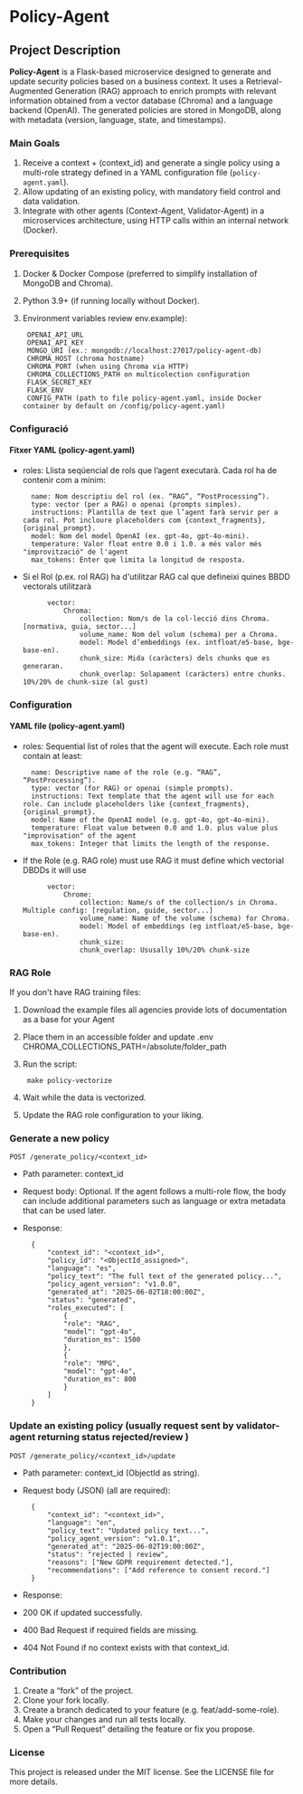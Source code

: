 # Policy-Agent

## Project Description
**Policy-Agent** is a Flask-based microservice designed to generate and update security policies based on a business context. It uses a Retrieval-Augmented Generation (RAG) approach to enrich prompts with relevant information obtained from a vector database (Chroma) and a language backend (OpenAI). The generated policies are stored in MongoDB, along with metadata (version, language, state, and timestamps).

### Main Goals
1. Receive a context + (context_id) and generate a single policy using a multi-role strategy defined in a YAML configuration file (`policy-agent.yaml`).
2. Allow updating of an existing policy, with mandatory field control and data validation.
3. Integrate with other agents (Context-Agent, Validator-Agent) in a microservices architecture, using HTTP calls within an internal network (Docker).

### Prerequisites

1. Docker & Docker Compose (preferred to simplify installation of MongoDB and Chroma).
2. Python 3.9+ (if running locally without Docker).
3. Environment variables review env.example):

        OPENAI_API_URL
        OPENAI_API_KEY
        MONGO_URI (ex.: mongodb://localhost:27017/policy-agent-db)
        CHROMA_HOST (chroma hostname)
        CHROMA_PORT (when using Chroma via HTTP)
        CHROMA_COLLECTIONS_PATH on multicolection configuration
        FLASK_SECRET_KEY
        FLASK_ENV
        CONFIG_PATH (path to file policy-agent.yaml, inside Docker container by default on /config/policy-agent.yaml)

### Configuració

#### Fitxer YAML (policy-agent.yaml)

- roles: Llista seqüencial de rols que l’agent executarà. Cada rol ha de contenir com a mínim:

        name: Nom descriptiu del rol (ex. “RAG”, “PostProcessing”).
        type: vector (per a RAG) o openai (prompts simples).
        instructions: Plantilla de text que l’agent farà servir per a cada rol. Pot incloure placeholders com {context_fragments}, {original_prompt}.
        model: Nom del model OpenAI (ex. gpt-4o, gpt-4o-mini).
        temperature: Valor float entre 0.0 i 1.0. a més valor més "improvització" de l'agent
        max_tokens: Enter que limita la longitud de resposta.

- Si el Rol (p.ex. rol RAG) ha d'utilitzar RAG cal que defineixi quines BBDD vectorals utilitzarà

            vector:
                Chroma:
                    collection: Nom/s de la col·lecció dins Chroma. [normativa, guia, sector...]
                    volume_name: Nom del volum (schema) per a Chroma.
                    model: Model d’embeddings (ex. intfloat/e5-base, bge-base-en).
                    chunk_size: Mida (caràcters) dels chunks que es generaran.
                    chunk_overlap: Solapament (caràcters) entre chunks. 10%/20% de chunk-size (al gust)

### Configuration

#### YAML file (policy-agent.yaml)

- roles: Sequential list of roles that the agent will execute. Each role must contain at least:

        name: Descriptive name of the role (e.g. “RAG”, “PostProcessing”).
        type: vector (for RAG) or openai (simple prompts).
        instructions: Text template that the agent will use for each role. Can include placeholders like {context_fragments}, {original_prompt}.
        model: Name of the OpenAI model (e.g. gpt-4o, gpt-4o-mini).
        temperature: Float value between 0.0 and 1.0. plus value plus "improvisation" of the agent
        max_tokens: Integer that limits the length of the response.

- If the Role (e.g. RAG role) must use RAG it must define which vectorial DBDDs it will use 

            vector: 
                Chrome: 
                    collection: Name/s of the collection/s in Chroma. Multiple config: [regulation, guide, sector...] 
                    volume_name: Name of the volume (schema) for Chroma. 
                    model: Model of embeddings (eg intfloat/e5-base, bge-base-en). 
                    chunk_size: 
                    chunk_overlap: Ususally 10%/20% chunk-size

### RAG Role
If you don't have RAG training files:

1. Download the example files all agencies provide lots of documentation as a base for your Agent
2. Place them in an accessible folder and update .env CHROMA_COLLECTIONS_PATH=/absolute/folder_path
2. Run the script:

        make policy-vectorize

3. Wait while the data is vectorized.
4. Update the RAG role configuration to your liking.

### Generate a new policy

    POST /generate_policy/<context_id>

- Path parameter: context_id
- Request body: Optional. If the agent follows a multi-role flow, the body can include additional parameters such as language or extra metadata that can be used later.
- Response:

        {
            "context_id": "<context_id>",
            "policy_id": "<ObjectId_assigned>",
            "language": "es",
            "policy_text": "The full text of the generated policy...",
            "policy_agent_version": "v1.0.0",
            "generated_at": "2025-06-02T18:00:00Z",
            "status": "generated",
            "roles_executed": [
                {
                "role": "RAG",
                "model": "gpt-4o",
                "duration_ms": 1500
                },
                {
                "role": "MPG",
                "model": "gpt-4o",
                "duration_ms": 800
                }
            ]
        }

### Update an existing policy (usually request sent by validator-agent returning status rejected/review )

    POST /generate_policy/<context_id>/update

- Path parameter: context_id (ObjectId as string).
- Request body (JSON) (all are required):

        {
            "context_id": "<context_id>",
            "language": "en",
            "policy_text": "Updated policy text...",
            "policy_agent_version": "v1.0.1",
            "generated_at": "2025-06-02T19:00:00Z",
            "status": "rejected | review",
            "reasons": ["New GDPR requirement detected."],
            "recommendations": ["Add reference to consent record."]
        }

- Response:
- 200 OK if updated successfully.
- 400 Bad Request if required fields are missing.
- 404 Not Found if no context exists with that context_id.

### Contribution

1. Create a “fork” of the project.
2. Clone your fork locally.
3. Create a branch dedicated to your feature (e.g. feat/add-some-role).
4. Make your changes and run all tests locally.
5. Open a “Pull Request” detailing the feature or fix you propose.

### License
This project is released under the MIT license. See the LICENSE file for more details.
